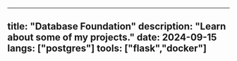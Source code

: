 ---
title: "Database Foundation"
description: "Learn about some of my projects."
date: 2024-09-15
langs: ["postgres"]
tools: ["flask","docker"]
----